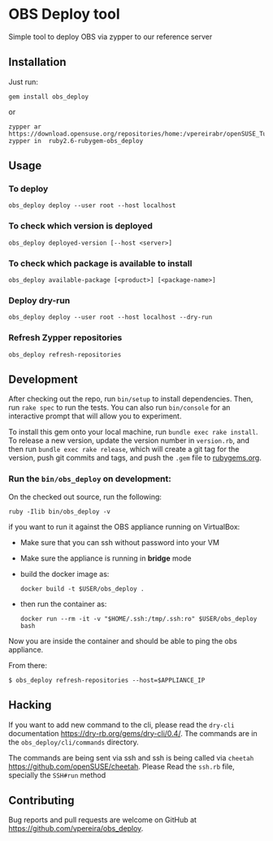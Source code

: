 # OBS Deploy tool

Simple tool to deploy OBS via zypper to our reference server

## Installation

Just run:

```
gem install obs_deploy
```

or

```
zypper ar https://download.opensuse.org/repositories/home:/vpereirabr/openSUSE_Tumbleweed/home:vpereirabr.repo
zypper in  ruby2.6-rubygem-obs_deploy
```

## Usage



### To deploy

`obs_deploy deploy --user root --host localhost`

### To check which version is deployed

`obs_deploy deployed-version [--host <server>]`

### To check which package is available to install

`obs_deploy available-package [<product>] [<package-name>]`

### Deploy dry-run

`obs_deploy deploy --user root --host localhost --dry-run`

### Refresh Zypper repositories

`obs_deploy refresh-repositories`

## Development

After checking out the repo, run `bin/setup` to install dependencies. Then, run `rake spec` to run the tests. You can also run `bin/console` for an interactive prompt that will allow you to experiment.

To install this gem onto your local machine, run `bundle exec rake install`. To release a new version, update the version number in `version.rb`, and then run `bundle exec rake release`, which will create a git tag for the version, push git commits and tags, and push the `.gem` file to [rubygems.org](https://rubygems.org).

### Run the `bin/obs_deploy` on development:

On the checked out source, run the following:

`ruby -Ilib bin/obs_deploy -v`

if you want to run it against the OBS appliance running on VirtualBox:

- Make sure that you can ssh without password into your VM
- Make sure the appliance is running in __bridge__ mode
- build the docker image as:
  
  ```
  docker build -t $USER/obs_deploy .
  ```

- then run the container as:

    ```
    docker run --rm -it -v "$HOME/.ssh:/tmp/.ssh:ro" $USER/obs_deploy bash
    ```
Now you are inside the container and should be able to ping the obs appliance.

From there:

```
$ obs_deploy refresh-repositories --host=$APPLIANCE_IP
```


## Hacking

If you want to add new command to the cli, please read the `dry-cli` documentation https://dry-rb.org/gems/dry-cli/0.4/. The commands are in the `obs_deploy/cli/commands` directory.

The commands are being sent via ssh and ssh is being called via `cheetah` https://github.com/openSUSE/cheetah. Please Read the `ssh.rb` file, specially the `SSH#run` method

## Contributing

Bug reports and pull requests are welcome on GitHub at https://github.com/vpereira/obs_deploy.
